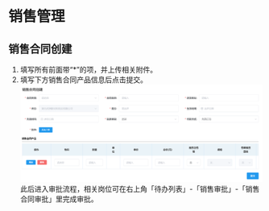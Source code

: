 # 销售管理
## 销售合同创建
1. 填写所有前面带“*”的项，并上传相关附件。  
2. 填写下方销售合同产品信息后点击<kbd>提交</kbd>。  
![图片](/images/sales/relate1.png) 
此后进入审批流程，相关岗位可在右上角「待办列表」-「销售审批」-「销售合同审批」里完成审批。  
<ShowImg src="/images/process/xs-xshtsp.png" text="“销售合同审批”的审批流程图"/>  